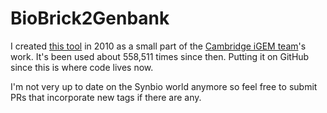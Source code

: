 # BioBrick2Genbank
I created [this tool](http://2010.igem.org/Team:Cambridge/Tools/GenBank) in 2010 as a small part of the [Cambridge iGEM team](http://2010.igem.org/Team:Cambridge)'s work. It's been used about 558,511 times since then. Putting it on GitHub since this is where code lives now.

I'm not very up to date on the Synbio world anymore so feel free to submit PRs that incorporate new tags if there are any.
